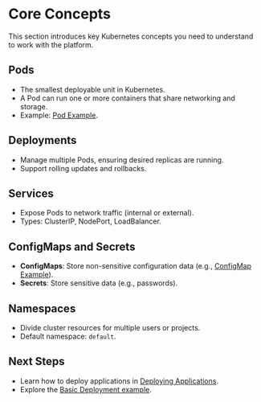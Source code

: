 # Core Concepts

This section introduces key Kubernetes concepts you need to understand to work with the platform.

## Pods
- The smallest deployable unit in Kubernetes.
- A Pod can run one or more containers that share networking and storage.
- Example: [Pod Example](../examples/pod-example/README.md).

## Deployments
- Manage multiple Pods, ensuring desired replicas are running.
- Support rolling updates and rollbacks.

## Services
- Expose Pods to network traffic (internal or external).
- Types: ClusterIP, NodePort, LoadBalancer.

## ConfigMaps and Secrets
- **ConfigMaps**: Store non-sensitive configuration data (e.g., [ConfigMap Example](../examples/configmap-example/README.md)).
- **Secrets**: Store sensitive data (e.g., passwords).

## Namespaces
- Divide cluster resources for multiple users or projects.
- Default namespace: `default`.

## Next Steps
- Learn how to deploy applications in [Deploying Applications](04-deploying-apps.md).
- Explore the [Basic Deployment example](../examples/basic-deployment/README.md).